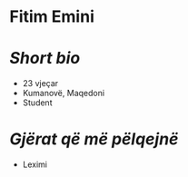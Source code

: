 # Fitim Emini
# _Short bio_

- 23 vjeçar
- Kumanovë, Maqedoni
- Student

# _Gjërat që më pëlqejnë_

- Leximi